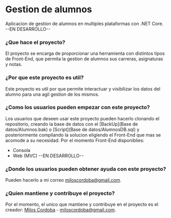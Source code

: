 # Gestion de alumnos
Aplicacion de gestion de alumnos en multiples plataformas con .NET Core.
--EN DESARROLLO--

### ¿Que hace el proyecto?
    
El proyecto se encarga de proporcionar una herramienta con distintos tipos de Front-End, que permita la gestion de alumnos sus carreras, asignaturas y notas.
    
### ¿Por que este proyecto es util?
    
Este proyecto es util por que permite interactuar y visibilizar los datos del alumno para una agil gestion de los mismos.
    
### ¿Como los usuarios pueden empezar con este proyecto?
    
Los usuarios que deseen usar este proyecto pueden hacerlo clonando el repositorio, creando la base de datos con el [BackUp](Base de datos/Alumnos.bak) o [Script](Base de datos/AlumnosDB.sql) y posteriormente compilando la solucion eligiendo el Front-End que mas se acomode a su necesidad.
Por el momento Front-End disponiblies:
- Consola
- Web (MVC)
--EN DESARROLLO--
    
### ¿Donde los usuarios pueden obtener ayuda con este proyecto?
    
Pueden hacerlo a mi correo miloscordoba@gmail.com.
    
### ¿Quien mantiene y contribuye el proyecto?
    
Por el momento, el unico que mantiene y contribuye en el proyecto es el creador: [Milos Cordoba](https://github.com/milosco77) - miloscordoba@gmail.com.
